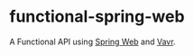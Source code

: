 # functional-spring-web

A Functional API using [Spring Web](https://spring.io/blog/2016/09/22/new-in-spring-5-functional-web-framework) and [Vavr](https://www.vavr.io/vavr-docs/).
